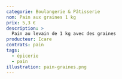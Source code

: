 ```yaml
---
categorie: Boulangerie & Pâtisserie
nom: Pain aux graines 1 kg
prix: 5,3 €
description: >
  Pain au levain de 1 kg avec des graines
producteur: Icare
contrats: pain
tags: 
  - épicerie
  - pain
illustration: pain-graines.png
---
```

